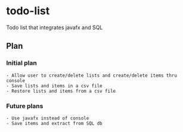 # todo-list
 Todo list that integrates javafx and SQL

## Plan
### Initial plan 
	- Allow user to create/delete lists and create/delete items thru console
	- Save lists and items in a csv file
	- Restore lists and items from a csv file
### Future plans
	- Use javafx instead of console
	- Save items and extract from SQL db